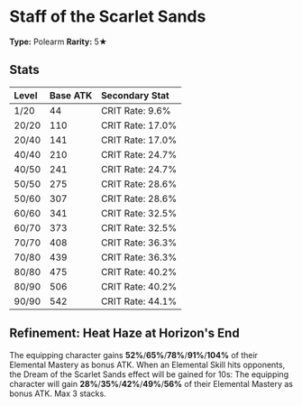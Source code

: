 # Staff of the Scarlet Sands

**Type:** Polearm
**Rarity:** 5★

## Stats

| Level | Base ATK | Secondary Stat |
| :--- | :--- | :--- |
| 1/20 | 44 | CRIT Rate: 9.6% |
| 20/20 | 110 | CRIT Rate: 17.0% |
| 20/40 | 141 | CRIT Rate: 17.0% |
| 40/40 | 210 | CRIT Rate: 24.7% |
| 40/50 | 241 | CRIT Rate: 24.7% |
| 50/50 | 275 | CRIT Rate: 28.6% |
| 50/60 | 307 | CRIT Rate: 28.6% |
| 60/60 | 341 | CRIT Rate: 32.5% |
| 60/70 | 373 | CRIT Rate: 32.5% |
| 70/70 | 408 | CRIT Rate: 36.3% |
| 70/80 | 439 | CRIT Rate: 36.3% |
| 80/80 | 475 | CRIT Rate: 40.2% |
| 80/90 | 506 | CRIT Rate: 40.2% |
| 90/90 | 542 | CRIT Rate: 44.1% |

## Refinement: Heat Haze at Horizon's End

The equipping character gains **52%**/**65%**/**78%**/**91%**/**104%** of their Elemental Mastery as bonus ATK. When an Elemental Skill hits opponents, the Dream of the Scarlet Sands effect will be gained for 10s: The equipping character will gain **28%**/**35%**/**42%**/**49%**/**56%** of their Elemental Mastery as bonus ATK. Max 3 stacks.

